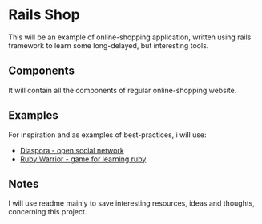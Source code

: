 # Rails Shop
This will be an example of online-shopping application, written using rails framework to learn some long-delayed, but interesting tools.

## Components
It will contain all the components of regular online-shopping website.

## Examples
For inspiration and as examples of best-practices, i will use:

* [Diaspora - open social network](https://github.com/diaspora/diaspora)
* [Ruby Warrior - game for learning ruby](https://github.com/ryanb/ruby-warrior)


## Notes
I will use readme mainly to save interesting resources, ideas and thoughts, concerning this project.


